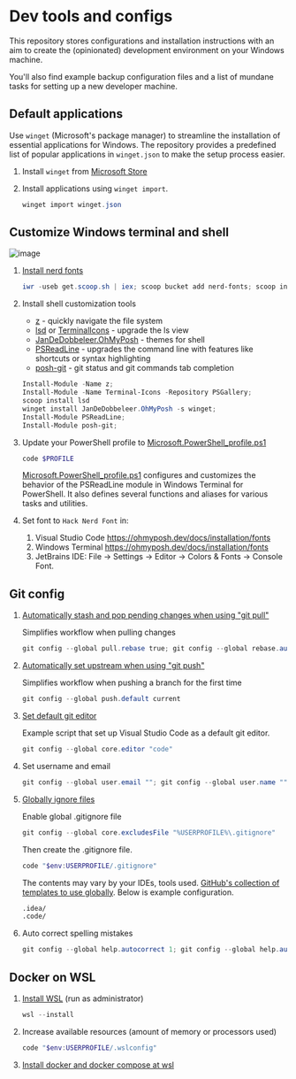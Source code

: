 # Dev tools and configs

This repository stores configurations and installation instructions with an aim
to create the (opinionated) development environment on your Windows machine.

You'll also find example backup configuration files and a list of mundane tasks for setting up a new developer machine.

## Default applications

Use `winget` (Microsoft's package manager) to streamline the installation of essential applications for
Windows.
The repository provides a predefined list of popular applications in `winget.json` to make the setup process
easier.

1. Install `winget`
   from [Microsoft Store](https://www.microsoft.com/p/app-installer/9nblggh4nns1#activetab=pivot:overviewtab)
2. Install applications using `winget import`.

    ```powershell
   winget import winget.json
   ```

## Customize Windows terminal and shell

![image](https://user-images.githubusercontent.com/1017451/189543010-9057108a-0507-472f-b98c-d6019a0fe5b0.png)

1. [Install nerd fonts](https://github.com/ryanoasis/nerd-fonts)

    ```powershell
    iwr -useb get.scoop.sh | iex; scoop bucket add nerd-fonts; scoop install Hack-NF
    ```

2. Install shell customization tools

    * [z](https://github.com/badmotorfinger/z) - quickly navigate the file system
    * [lsd](https://github.com/devblackops/Terminal-Icons) or [TerminalIcons](https://github.com/lsd-rs/lsd) - upgrade
      the ls view
    * [JanDeDobbeleer.OhMyPosh](https://ohmyposh.dev/) - themes for shell
    * [PSReadLine](https://github.com/PowerShell/PSReadLine) - upgrades the command line with features like shortcuts or
      syntax highlighting
    * [posh-git](https://github.com/dahlbyk/posh-git) - git status and git commands tab completion

    ```powershell
    Install-Module -Name z;
    Install-Module -Name Terminal-Icons -Repository PSGallery;
    scoop install lsd
    winget install JanDeDobbeleer.OhMyPosh -s winget;
    Install-Module PSReadLine;
    Install-Module posh-git;
    ```

3. Update your PowerShell profile to [Microsoft.PowerShell_profile.ps1](Microsoft.PowerShell_profile.ps1)

    ```powershell
    code $PROFILE
    ```

   [Microsoft.PowerShell_profile.ps1](Microsoft.PowerShell_profile.ps1) configures and customizes the behavior of the
   PSReadLine module in Windows Terminal for PowerShell.
   It also defines several functions and aliases for various tasks and utilities.

4. Set font to `Hack Nerd Font` in:
   1. Visual Studio Code <https://ohmyposh.dev/docs/installation/fonts>
   2. Windows Terminal <https://ohmyposh.dev/docs/installation/fonts>
   3. JetBrains IDE: File -> Settings -> Editor -> Colors & Fonts -> Console Font.

## Git config

1. [Automatically stash and pop pending changes when using "git pull"](https://stackoverflow.com/a/30209750/1219811)

   Simplifies workflow when pulling changes

    ```powershell
    git config --global pull.rebase true; git config --global rebase.autoStash true
    ```

2. [Automatically set upstream when using "git push"](https://stackoverflow.com/questions/6089294/why-do-i-need-to-do-set-upstream-all-the-time)

   Simplifies workflow when pushing a branch for the first time

    ```powershell
    git config --global push.default current
    ```

3. [Set default git editor](https://stackoverflow.com/questions/2596805/how-do-i-make-git-use-the-editor-of-my-choice-for-editing-commit-messages)

   Example script that set up Visual Studio Code as a default git editor.

    ```powershell
    git config --global core.editor "code"
    ```

4. Set username and email

    ```powershell
    git config --global user.email ""; git config --global user.name ""
    ```

5. [Globally ignore files](https://stackoverflow.com/questions/7335420/global-git-ignore)

    Enable global .gitignore file

    ```powershell
    git config --global core.excludesFile "%USERPROFILE%\.gitignore"
    ```

    Then create the .gitignore file.

    ```powershell
    code "$env:USERPROFILE/.gitignore"
    ```

    The contents may vary by your IDEs, tools used. [GitHub's collection of templates to use globally](https://github.com/github/gitignore/tree/main/Global). Below is example configuration.

    ```txt
    .idea/
    .code/
    ```

6. Auto correct spelling mistakes

    ```powershell
    git config --global help.autocorrect 1; git config --global help.autocorrectDelay 30
    ```

## Docker on WSL

1. [Install WSL](https://docs.microsoft.com/en-us/windows/wsl/install#install-wsl-command) (run as administrator)

    ```powershell
    wsl --install
    ```

2. Increase available resources (amount of memory or processors used)

    ```powershell
    code "$env:USERPROFILE/.wslconfig"
    ```

3. [Install docker and docker compose at wsl](https://docs.docker.com/engine/install/ubuntu/#install-using-the-repository)
